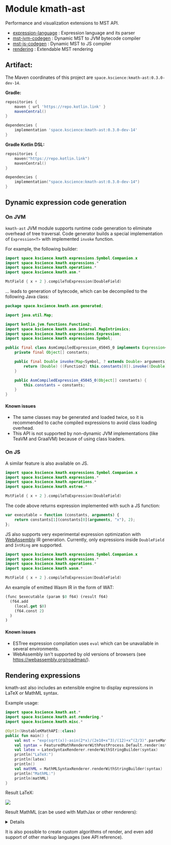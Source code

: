 # Module kmath-ast

Performance and visualization extensions to MST API.

 - [expression-language](src/commonMain/kotlin/space/kscience/kmath/ast/parser.kt) : Expression language and its parser
 - [mst-jvm-codegen](src/jvmMain/kotlin/space/kscience/kmath/asm/asm.kt) : Dynamic MST to JVM bytecode compiler
 - [mst-js-codegen](src/jsMain/kotlin/space/kscience/kmath/estree/estree.kt) : Dynamic MST to JS compiler
 - [rendering](src/commonMain/kotlin/space/kscience/kmath/ast/rendering/MathRenderer.kt) : Extendable MST rendering


## Artifact:

The Maven coordinates of this project are `space.kscience:kmath-ast:0.3.0-dev-14`.

**Gradle:**
```gradle
repositories {
    maven { url 'https://repo.kotlin.link' }
    mavenCentral()
}

dependencies {
    implementation 'space.kscience:kmath-ast:0.3.0-dev-14'
}
```
**Gradle Kotlin DSL:**
```kotlin
repositories {
    maven("https://repo.kotlin.link")
    mavenCentral()
}

dependencies {
    implementation("space.kscience:kmath-ast:0.3.0-dev-14")
}
```

## Dynamic expression code generation

### On JVM

`kmath-ast` JVM module supports runtime code generation to eliminate overhead of tree traversal. Code generator builds a
special implementation of `Expression<T>` with implemented `invoke` function.

For example, the following builder:

```kotlin
import space.kscience.kmath.expressions.Symbol.Companion.x
import space.kscience.kmath.expressions.*
import space.kscience.kmath.operations.*
import space.kscience.kmath.asm.*

MstField { x + 2 }.compileToExpression(DoubleField)
``` 

... leads to generation of bytecode, which can be decompiled to the following Java class:

```java
package space.kscience.kmath.asm.generated;

import java.util.Map;

import kotlin.jvm.functions.Function2;
import space.kscience.kmath.asm.internal.MapIntrinsics;
import space.kscience.kmath.expressions.Expression;
import space.kscience.kmath.expressions.Symbol;

public final class AsmCompiledExpression_45045_0 implements Expression<Double> {
    private final Object[] constants;

    public final Double invoke(Map<Symbol, ? extends Double> arguments) {
        return (Double) ((Function2) this.constants[0]).invoke((Double) MapIntrinsics.getOrFail(arguments, "x"), 2);
    }

    public AsmCompiledExpression_45045_0(Object[] constants) {
        this.constants = constants;
    }
}

```

#### Known issues

- The same classes may be generated and loaded twice, so it is recommended to cache compiled expressions to avoid class
  loading overhead.
- This API is not supported by non-dynamic JVM implementations (like TeaVM and GraalVM) because of using class loaders.

### On JS

A similar feature is also available on JS.

```kotlin
import space.kscience.kmath.expressions.Symbol.Companion.x
import space.kscience.kmath.expressions.*
import space.kscience.kmath.operations.*
import space.kscience.kmath.estree.*

MstField { x + 2 }.compileToExpression(DoubleField)
``` 

The code above returns expression implemented with such a JS function:

```js
var executable = function (constants, arguments) {
    return constants[1](constants[0](arguments, "x"), 2);
};
```

JS also supports very experimental expression optimization with [WebAssembly](https://webassembly.org/) IR generation.
Currently, only expressions inside `DoubleField` and `IntRing` are supported.

```kotlin
import space.kscience.kmath.expressions.Symbol.Companion.x
import space.kscience.kmath.expressions.*
import space.kscience.kmath.operations.*
import space.kscience.kmath.wasm.*

MstField { x + 2 }.compileToExpression(DoubleField)
```

An example of emitted Wasm IR in the form of WAT:

```lisp
(func $executable (param $0 f64) (result f64)
  (f64.add
    (local.get $0)
    (f64.const 2)
  )
)
```

#### Known issues

- ESTree expression compilation uses `eval` which can be unavailable in several environments.
- WebAssembly isn't supported by old versions of browsers (see https://webassembly.org/roadmap/).

## Rendering expressions

kmath-ast also includes an extensible engine to display expressions in LaTeX or MathML syntax.

Example usage:

```kotlin
import space.kscience.kmath.ast.*
import space.kscience.kmath.ast.rendering.*
import space.kscience.kmath.misc.*

@OptIn(UnstableKMathAPI::class)
public fun main() {
    val mst = "exp(sqrt(x))-asin(2*x)/(2e10+x^3)/(12)+x^(2/3)".parseMath()
    val syntax = FeaturedMathRendererWithPostProcess.Default.render(mst)
    val latex = LatexSyntaxRenderer.renderWithStringBuilder(syntax)
    println("LaTeX:")
    println(latex)
    println()
    val mathML = MathMLSyntaxRenderer.renderWithStringBuilder(syntax)
    println("MathML:")
    println(mathML)
}
```

Result LaTeX:

![](https://latex.codecogs.com/gif.latex?%5Coperatorname{exp}%5C,%5Cleft(%5Csqrt{x}%5Cright)-%5Cfrac{%5Cfrac{%5Coperatorname{arcsin}%5C,%5Cleft(2%5C,x%5Cright)}{2%5Ctimes10^{10}%2Bx^{3}}}{12}+x^{2/3})

Result MathML (can be used with MathJax or other renderers):

<details>

```html
<math xmlns="https://www.w3.org/1998/Math/MathML">
    <mrow>
        <mo>exp</mo>
        <mspace width="0.167em"></mspace>
        <mfenced open="(" close=")" separators="">
            <msqrt>
                <mi>x</mi>
            </msqrt>
        </mfenced>
        <mo>-</mo>
        <mfrac>
            <mrow>
                <mfrac>
                    <mrow>
                        <mo>arcsin</mo>
                        <mspace width="0.167em"></mspace>
                        <mfenced open="(" close=")" separators="">
                            <mn>2</mn>
                            <mspace width="0.167em"></mspace>
                            <mi>x</mi>
                        </mfenced>
                    </mrow>
                    <mrow>
                        <mn>2</mn>
                        <mo>&times;</mo>
                        <msup>
                            <mrow>
                                <mn>10</mn>
                            </mrow>
                            <mrow>
                                <mn>10</mn>
                            </mrow>
                        </msup>
                        <mo>+</mo>
                        <msup>
                            <mrow>
                                <mi>x</mi>
                            </mrow>
                            <mrow>
                                <mn>3</mn>
                            </mrow>
                        </msup>
                    </mrow>
                </mfrac>
            </mrow>
            <mrow>
                <mn>12</mn>
            </mrow>
        </mfrac>
        <mo>+</mo>
        <msup>
            <mrow>
                <mi>x</mi>
            </mrow>
            <mrow>
                <mn>2</mn>
                <mo>/</mo>
                <mn>3</mn>
            </mrow>
        </msup>
    </mrow>
</math>
```

</details>

It is also possible to create custom algorithms of render, and even add support of other markup languages
(see API reference).
